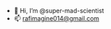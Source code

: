 - 👋 Hi, I’m @super-mad-scientist
- 📫 rafimagine014@gmail.com

<!---
super-mad-scientist/super-mad-scientist is a ✨ special ✨ repository because its `README.md` (this file) appears on your GitHub profile.
You can click the Preview link to take a look at your changes.
--->
